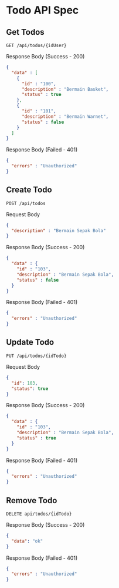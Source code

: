 # Todo API Spec

## Get Todos
```http
GET /api/todos/{idUser}
```

Response Body (Success - 200)
```json
{
  "data" : [
    {
      "id" : "100",
      "description" : "Bermain Basket",
      "status" : true
    },
    {
      "id" : "101",
      "description" : "Bermain Warnet",
      "status" : false
    }
  ]
}
```

Response Body (Failed - 401)
```json
{
  "errors" : "Unauthorized"
}
```

## Create Todo
```http
POST /api/todos
```

Request Body
```json
{
  "description" : "Bermain Sepak Bola"
}
```

Response Body (Success - 200)
```json
{
  "data" : {
    "id" : "103",
    "description" : "Bermain Sepak Bola",
    "status" : false
  }
}
```

Response Body (Failed - 401)
```json
{
  "errors" : "Unauthorized"
}
```

## Update Todo
```http
PUT /api/todos/{idTodo}
```

Request Body
```json
{
  "id": 103,
  "status": true
}
```

Response Body (Success - 200)
```json
{
  "data" : {
    "id" : "103",
    "description" : "Bermain Sepak Bola",
    "status" : true
  }
}
```

Response Body (Failed - 401)
```json
{
  "errors" : "Unauthorized"
}
```

## Remove Todo
```http
DELETE api/todos/{idTodo}
```

Response Body (Success - 200)

```json
{
  "data": "ok"
}
```

Response Body (Failed - 401)
```json
{
  "errors" : "Unauthorized"
}
```